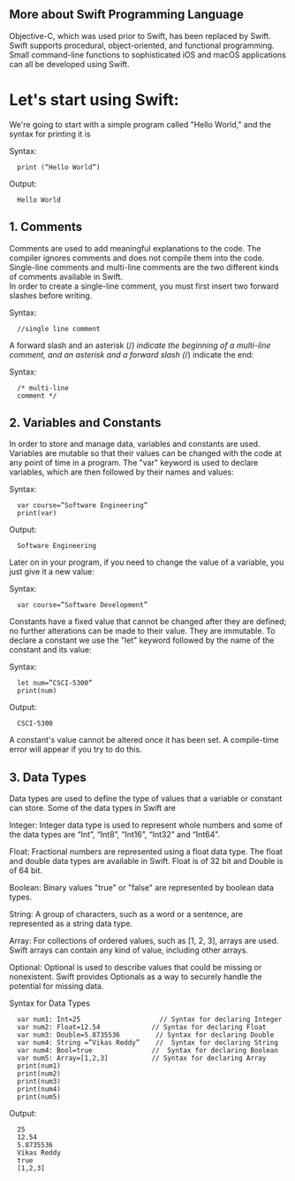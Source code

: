 ## More about Swift Programming Language  
Objective-C, which was used prior to Swift, has been replaced by Swift.  
Swift supports procedural, object-oriented, and functional programming.  
Small command-line functions to sophisticated iOS and macOS applications can all be developed using Swift.  

# Let's start using Swift:  

We're going to start with a simple program called "Hello World," and the syntax for printing it is  

Syntax:  

      print (“Hello World”)
      
Output:  

      Hello World  

## 1. Comments  

Comments are used to add meaningful explanations to the code. The compiler ignores comments and does not compile them into the code. Single-line comments and multi-line comments are the two different kinds of comments available in Swift.   
In order to create a single-line comment, you must first insert two forward slashes before writing. 

Syntax:  

      //single line comment  
      
A forward slash and an asterisk (/*) indicate the beginning of a multi-line comment, and an asterisk and a forward slash (*/) indicate the end: 

Syntax:  

      /* multi-line  
      comment */  
      
## 2. Variables and Constants 
In order to store and manage data, variables and constants are used.  
Variables are mutable so that their values can be changed with the code at any point of time in a program. The "var" keyword is used to declare variables, which are then followed by their names and values: 

Syntax:  

      var course=”Software Engineering”  
      print(var) 
      
Output: 

      Software Engineering 
      
Later on in your program, if you need to change the value of a variable, you just give it a new value:

Syntax: 

      var course=”Software Development”  
      
Constants have a fixed value that cannot be changed after they are defined; no further alterations can be made to their value. They are immutable. To declare a constant we use the "let" keyword followed by the name of the constant and its value: 

Syntax:  

      let num=”CSCI-5300”  
      print(num)  
      
Output:  

      CSCI-5300  
      
A constant's value cannot be altered once it has been set. A compile-time error will appear if you try to do this.

## 3. Data Types  
Data types are used to define the type of values that a variable or constant can store.  Some of the data types in Swift are  

Integer: Integer data type is used to represent whole numbers and some of the data types are “Int”, “Int8”, “Int16”, “Int32” and “Int64”.

Float: Fractional numbers are represented using a float data type. The float and double data types are available in Swift. Float is of 32 bit and Double is of 64 bit.  

Boolean: Binary values "true" or "false" are represented by boolean data types.  

String: A group of characters, such as a word or a sentence, are represented as a string data type.  

Array: For collections of ordered values, such as [1, 2, 3], arrays are used. Swift arrays can contain any kind of value, including other arrays.  

Optional: Optional is used to describe values that could be missing or nonexistent. Swift provides Optionals as a way to securely handle the potential for missing data.  

Syntax for Data Types 

      var num1: Int=25                    // Syntax for declaring Integer  
      var num2: Float=12.54    	        // Syntax for declaring Float  
      var num3: Double=5.8735536         // Syntax for declaring Double  
      var num4: String =”Vikas Reddy”    //  Syntax for declaring String  
      var num4: Bool=true  		        //  Syntax for declaring Boolean  
      var num5: Array=[1,2,3]	        // Syntax for declaring Array  
      print(num1)  
      print(num2)  
      print(num3)  
      print(num4)  
      print(num5)  

Output:  

      25  
      12.54  
      5.8735536  
      Vikas Reddy  
      true  
      [1,2,3]  
